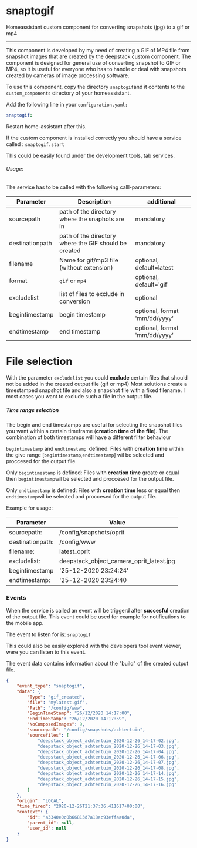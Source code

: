 # snaptogif
Homeassistant custom component for converting snapshots (jpg) to a gif or mp4
****
This component is developed by my need of creating a GIF of MP4 file from snapshot images that are created by the deepstack custom component. The component is designed for general use of converting snapshot to GIF or MP4, so it is useful for everyone who has to handle or deal with snapshots created by cameras of image processing software.

To use this component, copy the directory `snaptogif`and it contents to the `custom_components` directory of your homeassistant.

Add the following line in your `configuration.yaml:`
```yaml
snaptogif:
```
Restart home-assistant after this.

If the custom component is installed correctly you should have a service called : `snaptogif.start`

This could be easily found under the development tools, tab services.

###### Usage:

The service has to be called with the following calll-parameters:



| Parameter  | Description  | additional  |
| ------------ | ------------ | ------------ |
| sourcepath  |  	path of the directory where the snaphots are in | mandatory  |
|  destinationpath |  path of the directory where the GIF should be created |  mandatory |
|  filename |	Name for gif/mp3 file (without extension)   | optional, default=latest  |
|  format |  `gif` or `mp4` | optional, default='gif'   |
| excludelist  |  list of files to exclude in conversion |optional   |
| begintimestamp  |  begin timestamp | optional, format 'mm/dd/yyyy'   |
| endtimestamp  | end timestamp  |  optional, format 'mm/dd/yyyy'   |

# File selection
With the parameter `excludelist` you could **exclude** certain files that should not be added in the created output file (gif or mp4)
Most solutions create a timestamped snapshot file and also a snapshot file with a fixed filename.  I most cases you want to exclude such a file in the output file.

##### Time range selection
The begin and end timestamps are useful for selecting the snapshot files you want within a certain timeframe (**creation time of the file**). 
The combination of both timestamps will have a different filter behaviour

`begintimestamp` and `endtimestamp `defined:
Files with **creation time** within the give range  [`begintimestamp`,`endtimestamp`] wil be selected and proccesed for the output file.

Only `begintimestamp` is defined:
Files with **creation time** greate or equal then `begintimestamp`wil be selected and proccesed for the output file.

Only `endtimestamp` is defined:
Files with **creation time** less or equal then `endtimestamp`wil be selected and proccesed for the output file.

Example for usage:


| Parameter  |Value   |
| ------------ | ------------ |
| sourcepath:  |  /config/snapshots/oprit |
| destinationpath:  | /config/www  |
| filename:   |latest_oprit   |
| excludelist: | deepstack_object_camera_oprit_latest.jpg  |
| begintimestamp | '25-12-2020 23:24:24'  |
| endtimestamp: | '25-12-2020 23:24:40  |

### Events

When the service is called an event will be triggerd after **succesful** creation of the output file. This event could be used for example for notifications to the mobile app.

The event to listen for is: `snaptogif`

This could also be easily explored with the developers tool event viewer, were you can listen to this event. 

The event data contains information about the "build" of the created output file.

```json
{
    "event_type": "snaptogif",
    "data": {
        "Type": "gif_created",
        "file": "mylatest.gif",
        "Path": "/config/www",
        "BeginTimeStamp": "26/12/2020 14:17:00",
        "EndTimeStamp": "26/12/2020 14:17:59",
        "NoComposedImages": 9,
        "sourcepath": "/config/snapshots/achtertuin",
        "sourcefiles": [
            "deepstack_object_achtertuin_2020-12-26_14-17-02.jpg",
            "deepstack_object_achtertuin_2020-12-26_14-17-03.jpg",
            "deepstack_object_achtertuin_2020-12-26_14-17-04.jpg",
            "deepstack_object_achtertuin_2020-12-26_14-17-06.jpg",
            "deepstack_object_achtertuin_2020-12-26_14-17-07.jpg",
            "deepstack_object_achtertuin_2020-12-26_14-17-08.jpg",
            "deepstack_object_achtertuin_2020-12-26_14-17-14.jpg",
            "deepstack_object_achtertuin_2020-12-26_14-17-15.jpg",
            "deepstack_object_achtertuin_2020-12-26_14-17-16.jpg"
        ]
    },
    "origin": "LOCAL",
    "time_fired": "2020-12-26T21:37:36.411617+00:00",
    "context": {
        "id": "a3340e0c0b66813d7a18ac93effaa0da",
        "parent_id": null,
        "user_id": null
    }
}
